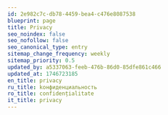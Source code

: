 ```yaml
---
id: 2e982c7c-db78-4459-bea4-c476e8087538
blueprint: page
title: Privacy
seo_noindex: false
seo_nofollow: false
seo_canonical_type: entry
sitemap_change_frequency: weekly
sitemap_priority: 0.5
updated_by: a5337063-feeb-476b-86d0-85dfe861c466
updated_at: 1746723185
en_title: privacy
ru_title: kонфиденциальность
ro_title: confidențialitate
it_title: privacy
---
```

